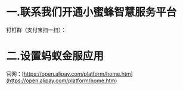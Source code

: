 # 一.联系我们开通小蜜蜂智慧服务平台

钉钉群（支付宝扫一扫）：



# 二.设置蚂蚁金服应用

官网：[https://open.alipay.com/platform/home.htm](https://open.alipay.com/platform/home.htm)

